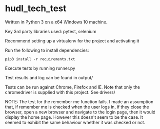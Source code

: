 # hudl_tech_test

Written in Python 3 on a x64 Windows 10 machine.

Key 3rd party libraries used: pytest, selenium

Recommend setting up a virtualenv for the project and activating it

Run the following to install dependencies:

	pip3 install -r requirements.txt


Execute tests by running runner.py

Test results and log can be found in output/

Tests can be run against Chrome, Firefox and IE.  Note that only the chromedriver is supplied with this project.  See drivers/


NOTE:
The test for the remember me function fails.
I made an assumption that, if remember me is checked when the user logs in, if they close the browser, open a new browser and navigate to the login page, then it would display the home page.
However this doesn't seem to be the case.  It seemed to exhibit the same behaviour whether it was checked or not.
